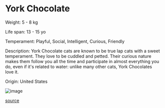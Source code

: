 # York Chocolate

Weight: 5 - 8 kg

Life span: 13 - 15 yo

Temperament: Playful, Social, Intelligent, Curious, Friendly

Description: York Chocolate cats are known to be true lap cats with a sweet temperament. They love to be cuddled and petted. Their curious nature makes them follow you all the time and participate in almost everything you do, even if it's related to water: unlike many other cats, York Chocolates love it.

Origin: United States

![image](https://cdn2.thecatapi.com/images/0SxW2SQ_S.jpg)

[source](https://api.thecatapi.com/v1/breeds/ycho)

